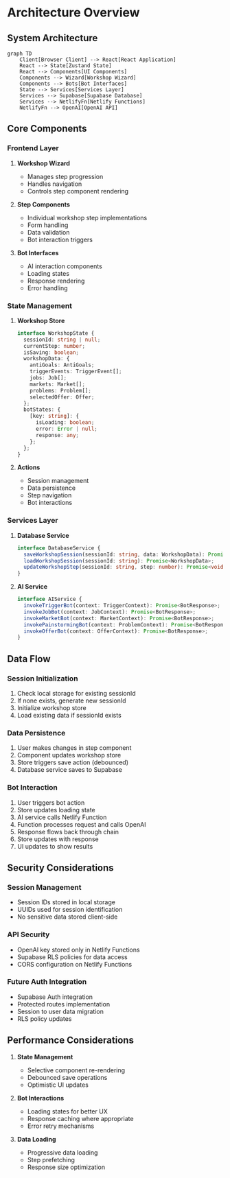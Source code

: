 # Architecture Overview

## System Architecture

```mermaid
graph TD
    Client[Browser Client] --> React[React Application]
    React --> State[Zustand State]
    React --> Components[UI Components]
    Components --> Wizard[Workshop Wizard]
    Components --> Bots[Bot Interfaces]
    State --> Services[Services Layer]
    Services --> Supabase[Supabase Database]
    Services --> NetlifyFn[Netlify Functions]
    NetlifyFn --> OpenAI[OpenAI API]
```

## Core Components

### Frontend Layer
1. **Workshop Wizard**
   - Manages step progression
   - Handles navigation
   - Controls step component rendering

2. **Step Components**
   - Individual workshop step implementations
   - Form handling
   - Data validation
   - Bot interaction triggers

3. **Bot Interfaces**
   - AI interaction components
   - Loading states
   - Response rendering
   - Error handling

### State Management
1. **Workshop Store**
   ```typescript
   interface WorkshopState {
     sessionId: string | null;
     currentStep: number;
     isSaving: boolean;
     workshopData: {
       antiGoals: AntiGoals;
       triggerEvents: TriggerEvent[];
       jobs: Job[];
       markets: Market[];
       problems: Problem[];
       selectedOffer: Offer;
     };
     botStates: {
       [key: string]: {
         isLoading: boolean;
         error: Error | null;
         response: any;
       };
     };
   }
   ```

2. **Actions**
   - Session management
   - Data persistence
   - Step navigation
   - Bot interactions

### Services Layer

1. **Database Service**
   ```typescript
   interface DatabaseService {
     saveWorkshopSession(sessionId: string, data: WorkshopData): Promise<void>;
     loadWorkshopSession(sessionId: string): Promise<WorkshopData>;
     updateWorkshopStep(sessionId: string, step: number): Promise<void>;
   }
   ```

2. **AI Service**
   ```typescript
   interface AIService {
     invokeTriggerBot(context: TriggerContext): Promise<BotResponse>;
     invokeJobBot(context: JobContext): Promise<BotResponse>;
     invokeMarketBot(context: MarketContext): Promise<BotResponse>;
     invokePainstormingBot(context: ProblemContext): Promise<BotResponse>;
     invokeOfferBot(context: OfferContext): Promise<BotResponse>;
   }
   ```

## Data Flow

### Session Initialization
1. Check local storage for existing sessionId
2. If none exists, generate new sessionId
3. Initialize workshop store
4. Load existing data if sessionId exists

### Data Persistence
1. User makes changes in step component
2. Component updates workshop store
3. Store triggers save action (debounced)
4. Database service saves to Supabase

### Bot Interaction
1. User triggers bot action
2. Store updates loading state
3. AI service calls Netlify Function
4. Function processes request and calls OpenAI
5. Response flows back through chain
6. Store updates with response
7. UI updates to show results

## Security Considerations

### Session Management
- Session IDs stored in local storage
- UUIDs used for session identification
- No sensitive data stored client-side

### API Security
- OpenAI key stored only in Netlify Functions
- Supabase RLS policies for data access
- CORS configuration on Netlify Functions

### Future Auth Integration
- Supabase Auth integration
- Protected routes implementation
- Session to user data migration
- RLS policy updates

## Performance Considerations

1. **State Management**
   - Selective component re-rendering
   - Debounced save operations
   - Optimistic UI updates

2. **Bot Interactions**
   - Loading states for better UX
   - Response caching where appropriate
   - Error retry mechanisms

3. **Data Loading**
   - Progressive data loading
   - Step prefetching
   - Response size optimization 